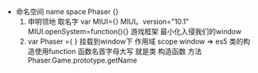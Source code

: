 - 命名空间 name space
    Phaser {}
    1. 申明领地
    取名字  var MIUI={} MIUI。version="10.1"
    MIUI.openSystem=function(){}
    游戏框架 最小化入侵我们的window 
    2. var Phaser ={ } 挂载到window下  作用域  scope
    window =>
    es5 类的构造使用function 函数名首字母大写 就是类  构造函数
    方法 Phaser.Game.prototype.getName
